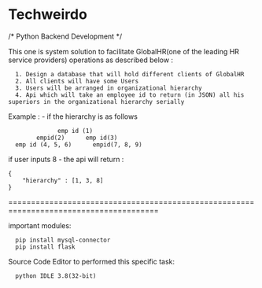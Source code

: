 # Techweirdo
/* Python Backend Development */


This one is system solution to facilitate GlobalHR(one of the leading HR service providers) operations as described below :
      
      1. Design a database that will hold different clients of GlobalHR
      2. All clients will have some Users
      3. Users will be arranged in organizational hierarchy
      4. Api which will take an employee id to return (in JSON) all his superiors in the organizational hierarchy serially


Example : -
if the hierarchy is as follows

                  emp id (1)
            empid(2)      emp id(3)
      emp id (4, 5, 6)      empid(7, 8, 9)


if user inputs 8 - the api will return :

    {
        "hierarchy" : [1, 3, 8]
    }

=======================================================================================

important modules:
      
      pip install mysql-connector
      pip install flask
      
      
Source Code Editor to performed this specific task:
      
      python IDLE 3.8(32-bit)
